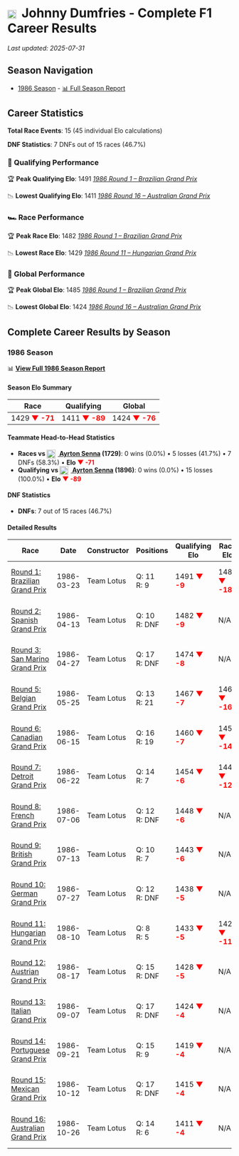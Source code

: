 # <img src="https://upload.wikimedia.org/wikipedia/commons/thumb/8/83/Flag_of_the_United_Kingdom_%283-5%29.svg/512px-Flag_of_the_United_Kingdom_%283-5%29.svg.png?20250726143817" alt="United Kingdom" width="20" height="auto" style="vertical-align: middle; margin-right: 5px;" onerror="this.outerHTML='🇬🇧'; this.style.marginRight='5px';"/> Johnny Dumfries - Complete F1 Career Results

*Last updated: 2025-07-31*

## Season Navigation

- [1986 Season](#1986-season) - [📊 Full Season Report](../seasons/1986-season-report)

## Career Statistics

**Total Race Events**: 15 (45 individual Elo calculations)

**DNF Statistics**: 7 DNFs out of 15 races (46.7%)

### 🏁 Qualifying Performance

🏆 **Peak Qualifying Elo**: 1491
   *[1986 Round 1 – Brazilian Grand Prix](../seasons/1986-season-report#round-1-brazilian-grand-prix)*

📉 **Lowest Qualifying Elo**: 1411
   *[1986 Round 16 – Australian Grand Prix](../seasons/1986-season-report#round-16-australian-grand-prix)*

### 🏎️ Race Performance

🏆 **Peak Race Elo**: 1482
   *[1986 Round 1 – Brazilian Grand Prix](../seasons/1986-season-report#round-1-brazilian-grand-prix)*

📉 **Lowest Race Elo**: 1429
   *[1986 Round 11 – Hungarian Grand Prix](../seasons/1986-season-report#round-11-hungarian-grand-prix)*

### 🌟 Global Performance

🏆 **Peak Global Elo**: 1485
   *[1986 Round 1 – Brazilian Grand Prix](../seasons/1986-season-report#round-1-brazilian-grand-prix)*

📉 **Lowest Global Elo**: 1424
   *[1986 Round 16 – Australian Grand Prix](../seasons/1986-season-report#round-16-australian-grand-prix)*


## Complete Career Results by Season

### 1986 Season

📊 **[View Full 1986 Season Report](../seasons/1986-season-report)**

#### Season Elo Summary

| Race | Qualifying | Global |
|------|------------|--------|
| 1429 **<span style="color: red;">▼ -71</span>** | 1411 **<span style="color: red;">▼ -89</span>** | 1424 **<span style="color: red;">▼ -76</span>** |

#### Teammate Head-to-Head Statistics

- **Races vs [<img src="https://upload.wikimedia.org/wikipedia/commons/0/05/Flag_of_Brazil.svg" alt="Brazil" width="20" height="auto" style="vertical-align: middle; margin-right: 5px;" onerror="this.outerHTML='🇧🇷'; this.style.marginRight='5px';"/> Ayrton Senna](ayrton-senna) (1729)**: 0 wins (0.0%) • 5 losses (41.7%) • 7 DNFs (58.3%) • **Elo **<span style="color: red;">▼ -71</span>****
- **Qualifying vs [<img src="https://upload.wikimedia.org/wikipedia/commons/0/05/Flag_of_Brazil.svg" alt="Brazil" width="20" height="auto" style="vertical-align: middle; margin-right: 5px;" onerror="this.outerHTML='🇧🇷'; this.style.marginRight='5px';"/> Ayrton Senna](ayrton-senna) (1896)**: 0 wins (0.0%) • 15 losses (100.0%) • **Elo **<span style="color: red;">▼ -89</span>****


#### DNF Statistics

- **DNFs**: 7 out of 15 races (46.7%)

#### Detailed Results

| Race | Date | Constructor | Positions | Qualifying Elo | Race Elo | Global Elo | Teammate |
|------|------|-------------|-----------|----------------|----------|------------|----------|
| [Round 1: Brazilian Grand Prix](../seasons/1986-season-report#round-1-brazilian-grand-prix) | 1986-03-23 | Team Lotus | Q: 11<br/>R: 9 | 1491 **<span style="color: red;">▼ -9</span>** | 1482 **<span style="color: red;">▼ -18</span>** | 1485 **<span style="color: red;">▼ -15</span>** | [<img src="https://upload.wikimedia.org/wikipedia/commons/0/05/Flag_of_Brazil.svg" alt="Brazil" width="20" height="auto" style="vertical-align: middle; margin-right: 5px;" onerror="this.outerHTML='🇧🇷'; this.style.marginRight='5px';"/> Ayrton Senna](ayrton-senna)<br/>Q: 1<br/>R: 2 |
| [Round 2: Spanish Grand Prix](../seasons/1986-season-report#round-2-spanish-grand-prix) | 1986-04-13 | Team Lotus | Q: 10<br/>R: DNF | 1482 **<span style="color: red;">▼ -9</span>** | N/A | 1482 **<span style="color: red;">▼ -3</span>** | [<img src="https://upload.wikimedia.org/wikipedia/commons/0/05/Flag_of_Brazil.svg" alt="Brazil" width="20" height="auto" style="vertical-align: middle; margin-right: 5px;" onerror="this.outerHTML='🇧🇷'; this.style.marginRight='5px';"/> Ayrton Senna](ayrton-senna)<br/>Q: 1<br/>R: 1 |
| [Round 3: San Marino Grand Prix](../seasons/1986-season-report#round-3-san-marino-grand-prix) | 1986-04-27 | Team Lotus | Q: 17<br/>R: DNF | 1474 **<span style="color: red;">▼ -8</span>** | N/A | 1480 **<span style="color: red;">▼ -2</span>** | [<img src="https://upload.wikimedia.org/wikipedia/commons/0/05/Flag_of_Brazil.svg" alt="Brazil" width="20" height="auto" style="vertical-align: middle; margin-right: 5px;" onerror="this.outerHTML='🇧🇷'; this.style.marginRight='5px';"/> Ayrton Senna](ayrton-senna)<br/>Q: 1<br/>R: DNF |
| [Round 5: Belgian Grand Prix](../seasons/1986-season-report#round-5-belgian-grand-prix) | 1986-05-25 | Team Lotus | Q: 13<br/>R: 21 | 1467 **<span style="color: red;">▼ -7</span>** | 1466 **<span style="color: red;">▼ -16</span>** | 1466 **<span style="color: red;">▼ -13</span>** | [<img src="https://upload.wikimedia.org/wikipedia/commons/0/05/Flag_of_Brazil.svg" alt="Brazil" width="20" height="auto" style="vertical-align: middle; margin-right: 5px;" onerror="this.outerHTML='🇧🇷'; this.style.marginRight='5px';"/> Ayrton Senna](ayrton-senna)<br/>Q: 4<br/>R: 2 |
| [Round 6: Canadian Grand Prix](../seasons/1986-season-report#round-6-canadian-grand-prix) | 1986-06-15 | Team Lotus | Q: 16<br/>R: 19 | 1460 **<span style="color: red;">▼ -7</span>** | 1452 **<span style="color: red;">▼ -14</span>** | 1454 **<span style="color: red;">▼ -12</span>** | [<img src="https://upload.wikimedia.org/wikipedia/commons/0/05/Flag_of_Brazil.svg" alt="Brazil" width="20" height="auto" style="vertical-align: middle; margin-right: 5px;" onerror="this.outerHTML='🇧🇷'; this.style.marginRight='5px';"/> Ayrton Senna](ayrton-senna)<br/>Q: 2<br/>R: 5 |
| [Round 7: Detroit Grand Prix](../seasons/1986-season-report#round-7-detroit-grand-prix) | 1986-06-22 | Team Lotus | Q: 14<br/>R: 7 | 1454 **<span style="color: red;">▼ -6</span>** | 1440 **<span style="color: red;">▼ -12</span>** | 1444 **<span style="color: red;">▼ -10</span>** | [<img src="https://upload.wikimedia.org/wikipedia/commons/0/05/Flag_of_Brazil.svg" alt="Brazil" width="20" height="auto" style="vertical-align: middle; margin-right: 5px;" onerror="this.outerHTML='🇧🇷'; this.style.marginRight='5px';"/> Ayrton Senna](ayrton-senna)<br/>Q: 1<br/>R: 1 |
| [Round 8: French Grand Prix](../seasons/1986-season-report#round-8-french-grand-prix) | 1986-07-06 | Team Lotus | Q: 12<br/>R: DNF | 1448 **<span style="color: red;">▼ -6</span>** | N/A | 1442 **<span style="color: red;">▼ -2</span>** | [<img src="https://upload.wikimedia.org/wikipedia/commons/0/05/Flag_of_Brazil.svg" alt="Brazil" width="20" height="auto" style="vertical-align: middle; margin-right: 5px;" onerror="this.outerHTML='🇧🇷'; this.style.marginRight='5px';"/> Ayrton Senna](ayrton-senna)<br/>Q: 1<br/>R: 22 |
| [Round 9: British Grand Prix](../seasons/1986-season-report#round-9-british-grand-prix) | 1986-07-13 | Team Lotus | Q: 10<br/>R: 7 | 1443 **<span style="color: red;">▼ -6</span>** | N/A | 1441 **<span style="color: red;">▼ -2</span>** | [<img src="https://upload.wikimedia.org/wikipedia/commons/0/05/Flag_of_Brazil.svg" alt="Brazil" width="20" height="auto" style="vertical-align: middle; margin-right: 5px;" onerror="this.outerHTML='🇧🇷'; this.style.marginRight='5px';"/> Ayrton Senna](ayrton-senna)<br/>Q: 3<br/>R: DNF |
| [Round 10: German Grand Prix](../seasons/1986-season-report#round-10-german-grand-prix) | 1986-07-27 | Team Lotus | Q: 12<br/>R: DNF | 1438 **<span style="color: red;">▼ -5</span>** | N/A | 1439 **<span style="color: red;">▼ -1</span>** | [<img src="https://upload.wikimedia.org/wikipedia/commons/0/05/Flag_of_Brazil.svg" alt="Brazil" width="20" height="auto" style="vertical-align: middle; margin-right: 5px;" onerror="this.outerHTML='🇧🇷'; this.style.marginRight='5px';"/> Ayrton Senna](ayrton-senna)<br/>Q: 3<br/>R: 2 |
| [Round 11: Hungarian Grand Prix](../seasons/1986-season-report#round-11-hungarian-grand-prix) | 1986-08-10 | Team Lotus | Q: 8<br/>R: 5 | 1433 **<span style="color: red;">▼ -5</span>** | 1429 **<span style="color: red;">▼ -11</span>** | 1430 **<span style="color: red;">▼ -9</span>** | [<img src="https://upload.wikimedia.org/wikipedia/commons/0/05/Flag_of_Brazil.svg" alt="Brazil" width="20" height="auto" style="vertical-align: middle; margin-right: 5px;" onerror="this.outerHTML='🇧🇷'; this.style.marginRight='5px';"/> Ayrton Senna](ayrton-senna)<br/>Q: 1<br/>R: 2 |
| [Round 12: Austrian Grand Prix](../seasons/1986-season-report#round-12-austrian-grand-prix) | 1986-08-17 | Team Lotus | Q: 15<br/>R: DNF | 1428 **<span style="color: red;">▼ -5</span>** | N/A | 1428 **<span style="color: red;">▼ -1</span>** | [<img src="https://upload.wikimedia.org/wikipedia/commons/0/05/Flag_of_Brazil.svg" alt="Brazil" width="20" height="auto" style="vertical-align: middle; margin-right: 5px;" onerror="this.outerHTML='🇧🇷'; this.style.marginRight='5px';"/> Ayrton Senna](ayrton-senna)<br/>Q: 8<br/>R: DNF |
| [Round 13: Italian Grand Prix](../seasons/1986-season-report#round-13-italian-grand-prix) | 1986-09-07 | Team Lotus | Q: 17<br/>R: DNF | 1424 **<span style="color: red;">▼ -4</span>** | N/A | 1427 **<span style="color: red;">▼ -1</span>** | [<img src="https://upload.wikimedia.org/wikipedia/commons/0/05/Flag_of_Brazil.svg" alt="Brazil" width="20" height="auto" style="vertical-align: middle; margin-right: 5px;" onerror="this.outerHTML='🇧🇷'; this.style.marginRight='5px';"/> Ayrton Senna](ayrton-senna)<br/>Q: 5<br/>R: DNF |
| [Round 14: Portuguese Grand Prix](../seasons/1986-season-report#round-14-portuguese-grand-prix) | 1986-09-21 | Team Lotus | Q: 15<br/>R: 9 | 1419 **<span style="color: red;">▼ -4</span>** | N/A | 1426 **<span style="color: red;">▼ -1</span>** | [<img src="https://upload.wikimedia.org/wikipedia/commons/0/05/Flag_of_Brazil.svg" alt="Brazil" width="20" height="auto" style="vertical-align: middle; margin-right: 5px;" onerror="this.outerHTML='🇧🇷'; this.style.marginRight='5px';"/> Ayrton Senna](ayrton-senna)<br/>Q: 1<br/>R: DNF |
| [Round 15: Mexican Grand Prix](../seasons/1986-season-report#round-15-mexican-grand-prix) | 1986-10-12 | Team Lotus | Q: 17<br/>R: DNF | 1415 **<span style="color: red;">▼ -4</span>** | N/A | 1425 **<span style="color: red;">▼ -1</span>** | [<img src="https://upload.wikimedia.org/wikipedia/commons/0/05/Flag_of_Brazil.svg" alt="Brazil" width="20" height="auto" style="vertical-align: middle; margin-right: 5px;" onerror="this.outerHTML='🇧🇷'; this.style.marginRight='5px';"/> Ayrton Senna](ayrton-senna)<br/>Q: 1<br/>R: 3 |
| [Round 16: Australian Grand Prix](../seasons/1986-season-report#round-16-australian-grand-prix) | 1986-10-26 | Team Lotus | Q: 14<br/>R: 6 | 1411 **<span style="color: red;">▼ -4</span>** | N/A | 1424 **<span style="color: red;">▼ -1</span>** | [<img src="https://upload.wikimedia.org/wikipedia/commons/0/05/Flag_of_Brazil.svg" alt="Brazil" width="20" height="auto" style="vertical-align: middle; margin-right: 5px;" onerror="this.outerHTML='🇧🇷'; this.style.marginRight='5px';"/> Ayrton Senna](ayrton-senna)<br/>Q: 3<br/>R: DNF |

